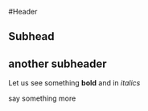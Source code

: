 #Header

## Subhead

## another subheader

Let us see something **bold** and in _italics_

say something more
